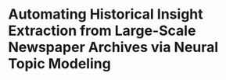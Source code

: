 # Automating Historical Insight Extraction from Large-Scale Newspaper Archives via Neural Topic Modeling
